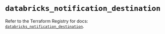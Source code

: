 # `databricks_notification_destination`

Refer to the Terraform Registry for docs: [`databricks_notification_destination`](https://registry.terraform.io/providers/databricks/databricks/1.96.0/docs/resources/notification_destination).
